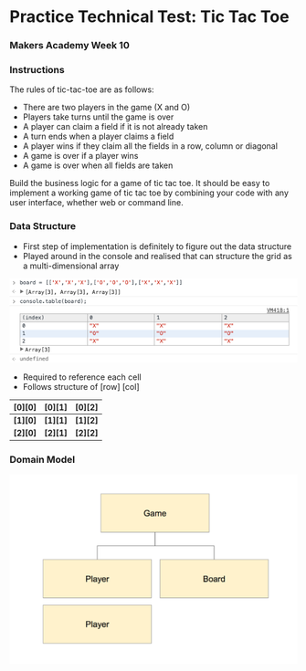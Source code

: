 # Practice Technical Test: Tic Tac Toe
### Makers Academy Week 10

### Instructions

The rules of tic-tac-toe are as follows:

* There are two players in the game (X and O)
* Players take turns until the game is over
* A player can claim a field if it is not already taken
* A turn ends when a player claims a field
* A player wins if they claim all the fields in a row, column or diagonal
* A game is over if a player wins
* A game is over when all fields are taken

Build the business logic for a game of tic tac toe. It should be easy to implement a working game of tic tac toe by combining your code with any user interface, whether web or command line.

### Data Structure

* First step of implementation is definitely to figure out the data structure
* Played around in the console and realised that can structure the grid as a multi-dimensional array


![data_structure](/assets/data_structure.png?raw=true "Data Structure")

* Required to reference each cell
* Follows structure of [row] [col]

|**[0][0]**|**[0][1]**|**[0][2]**|
|:--------:|:--------:|:--------:|
|**[1][0]**|**[1][1]**|**[1][2]**|
|**[2][0]**|**[2][1]**|**[2][2]**|

### Domain Model

![domain_model](/assets/domain_model.png?raw=true "Data Structure")

